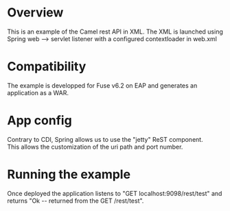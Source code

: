 # Overview
This is an example of the Camel rest API in XML.
The XML is launched using Spring web --> servlet listener with a configured contextloader in web.xml


# Compatibility
The example is developped for Fuse v6.2 on EAP and generates an application as a WAR.


# App config
Contrary to CDI, Spring allows us to use the "jetty" ReST component. <br>
This allows the customization of the uri path and port number.


# Running the example
Once deployed the application listens to "GET localhost:9098/rest/test" and returns "Ok -- returned from the GET /rest/test".



